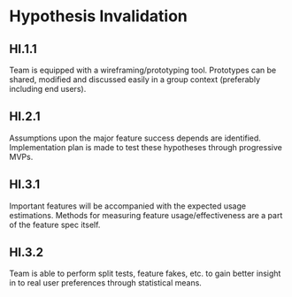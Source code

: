 Hypothesis Invalidation
=======================

## HI.1.1 

Team is equipped with a wireframing/prototyping tool. Prototypes can be shared, modified and discussed easily in a group context (preferably including end users).


## HI.2.1 

Assumptions upon the major feature success depends are identified. Implementation plan is made to test these hypotheses through progressive MVPs.


## HI.3.1 

Important features will be accompanied with the expected usage estimations. Methods for measuring feature usage/effectiveness are a part of the feature spec itself.


## HI.3.2 

Team is able to perform split tests, feature fakes, etc. to gain better insight in to real user preferences through statistical means. 
